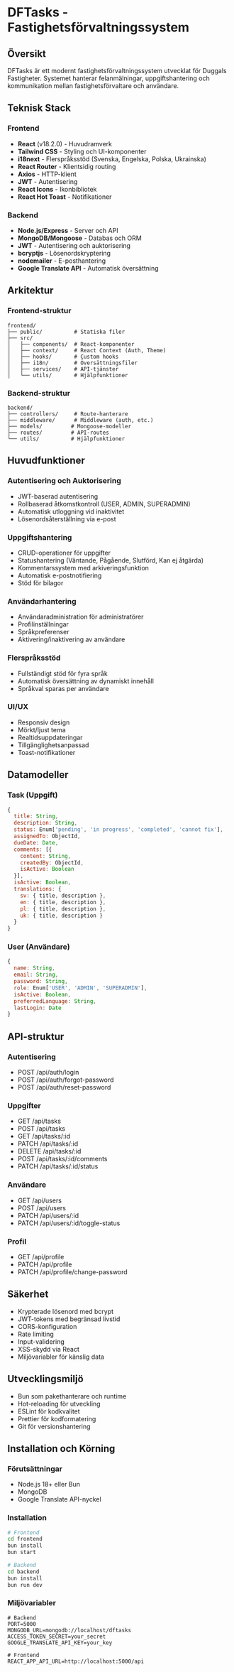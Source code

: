 # DFTasks - Fastighetsförvaltningssystem

## Översikt

DFTasks är ett modernt fastighetsförvaltningssystem utvecklat för Duggals Fastigheter. Systemet hanterar felanmälningar, uppgiftshantering och kommunikation mellan fastighetsförvaltare och användare.

## Teknisk Stack

### Frontend

- **React** (v18.2.0) - Huvudramverk
- **Tailwind CSS** - Styling och UI-komponenter
- **i18next** - Flerspråksstöd (Svenska, Engelska, Polska, Ukrainska)
- **React Router** - Klientsidig routing
- **Axios** - HTTP-klient
- **JWT** - Autentisering
- **React Icons** - Ikonbibliotek
- **React Hot Toast** - Notifikationer

### Backend

- **Node.js/Express** - Server och API
- **MongoDB/Mongoose** - Databas och ORM
- **JWT** - Autentisering och auktorisering
- **bcryptjs** - Lösenordskryptering
- **nodemailer** - E-posthantering
- **Google Translate API** - Automatisk översättning

## Arkitektur

### Frontend-struktur

```
frontend/
├── public/          # Statiska filer
├── src/
│   ├── components/  # React-komponenter
│   ├── context/     # React Context (Auth, Theme)
│   ├── hooks/       # Custom hooks
│   ├── i18n/        # Översättningsfiler
│   ├── services/    # API-tjänster
│   └── utils/       # Hjälpfunktioner
```

### Backend-struktur

```
backend/
├── controllers/     # Route-hanterare
├── middleware/      # Middleware (auth, etc.)
├── models/         # Mongoose-modeller
├── routes/         # API-routes
└── utils/          # Hjälpfunktioner
```

## Huvudfunktioner

### Autentisering och Auktorisering

- JWT-baserad autentisering
- Rollbaserad åtkomstkontroll (USER, ADMIN, SUPERADMIN)
- Automatisk utloggning vid inaktivitet
- Lösenordsåterställning via e-post

### Uppgiftshantering

- CRUD-operationer för uppgifter
- Statushantering (Väntande, Pågående, Slutförd, Kan ej åtgärda)
- Kommentarssystem med arkiveringsfunktion
- Automatisk e-postnotifiering
- Stöd för bilagor

### Användarhantering

- Användaradministration för administratörer
- Profilinställningar
- Språkpreferenser
- Aktivering/inaktivering av användare

### Flerspråksstöd

- Fullständigt stöd för fyra språk
- Automatisk översättning av dynamiskt innehåll
- Språkval sparas per användare

### UI/UX

- Responsiv design
- Mörkt/ljust tema
- Realtidsuppdateringar
- Tillgänglighetsanpassad
- Toast-notifikationer

## Datamodeller

### Task (Uppgift)

```javascript
{
  title: String,
  description: String,
  status: Enum['pending', 'in progress', 'completed', 'cannot fix'],
  assignedTo: ObjectId,
  dueDate: Date,
  comments: [{
    content: String,
    createdBy: ObjectId,
    isActive: Boolean
  }],
  isActive: Boolean,
  translations: {
    sv: { title, description },
    en: { title, description },
    pl: { title, description },
    uk: { title, description }
  }
}
```

### User (Användare)

```javascript
{
  name: String,
  email: String,
  password: String,
  role: Enum['USER', 'ADMIN', 'SUPERADMIN'],
  isActive: Boolean,
  preferredLanguage: String,
  lastLogin: Date
}
```

## API-struktur

### Autentisering

- POST /api/auth/login
- POST /api/auth/forgot-password
- POST /api/auth/reset-password

### Uppgifter

- GET /api/tasks
- POST /api/tasks
- GET /api/tasks/:id
- PATCH /api/tasks/:id
- DELETE /api/tasks/:id
- POST /api/tasks/:id/comments
- PATCH /api/tasks/:id/status

### Användare

- GET /api/users
- POST /api/users
- PATCH /api/users/:id
- PATCH /api/users/:id/toggle-status

### Profil

- GET /api/profile
- PATCH /api/profile
- PATCH /api/profile/change-password

## Säkerhet

- Krypterade lösenord med bcrypt
- JWT-tokens med begränsad livstid
- CORS-konfiguration
- Rate limiting
- Input-validering
- XSS-skydd via React
- Miljövariabler för känslig data

## Utvecklingsmiljö

- Bun som pakethanterare och runtime
- Hot-reloading för utveckling
- ESLint för kodkvalitet
- Prettier för kodformatering
- Git för versionshantering

## Installation och Körning

### Förutsättningar

- Node.js 18+ eller Bun
- MongoDB
- Google Translate API-nyckel

### Installation

```bash
# Frontend
cd frontend
bun install
bun start

# Backend
cd backend
bun install
bun run dev
```

### Miljövariabler

```env
# Backend
PORT=5000
MONGODB_URL=mongodb://localhost/dftasks
ACCESS_TOKEN_SECRET=your_secret
GOOGLE_TRANSLATE_API_KEY=your_key

# Frontend
REACT_APP_API_URL=http://localhost:5000/api
```
